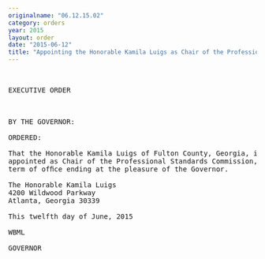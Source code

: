 ```yaml
---
originalname: "06.12.15.02"
category: orders
year: 2015
layout: order
date: "2015-06-12"
title: "Appointing the Honorable Kamila Luigs as Chair of the Professional Standards Commission"
---
```

<pre>
 

EXECUTIVE ORDER

 

BY THE GOVERNOR:

ORDERED:

That the Honorable Kamila Luigs of Fulton County, Georgia, is
appointed as Chair of the Professional Standards Commission, for a
term of ofﬁce ending at the pleasure of the Governor.

The Honorable Kamila Luigs
4200 Wildwood Parkway
Atlanta, Georgia 30339

This twelfth day of June, 2015

WBML

GOVERNOR

 

 

 

</pre>
